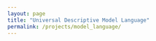 ```yaml
---
layout: page
title: "Universal Descriptive Model Language"
permalink: /projects/model_language/
---
```

